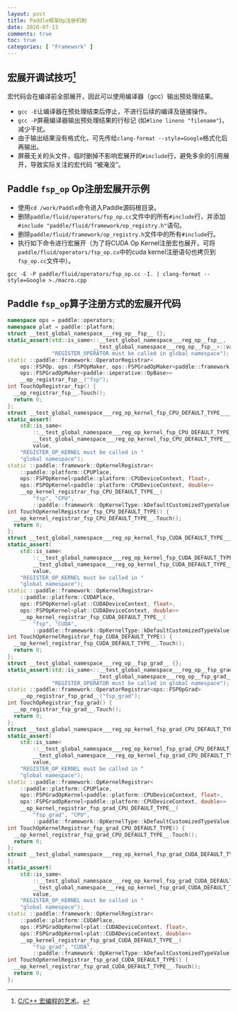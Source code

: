 ```yaml
---
layout: post
title: Paddle框架Op注册机制
date: 2020-07-13
comments: true
toc: true
categories: [ "Framework" ]
---
```


## 宏展开调试技巧[^1]

宏代码会在编译前全部展开，因此可以使用编译器（gcc）输出预处理结果。

* `gcc -E`让编译器在预处理结束后停止，不进行后续的编译及链接操作。
* `gcc -P`屏蔽编译器输出预处理结果的行标记 (如`#line lineno "filename"`)，减少干扰。
* 由于输出结果没有格式化，可先传给`clang-format --style=Google`格式化后再输出。
* 屏蔽无关的头文件，临时删掉不影响宏展开的`#include`行，避免多余的引用展开，导致实际关注的宏代码 “被淹没”。

## Paddle `fsp_op` Op注册宏展开示例

* 使用`cd /work/Paddle`命令进入Paddle源码根目录。
* 删除`paddle/fluid/operators/fsp_op.cc`文件中的所有`#include`行，并添加`#include "paddle/fluid/framework/op_registry.h"`语句。
* 删除`paddle/fluid/framework/op_registry.h`文件中的所有`#include`行。
* 执行如下命令进行宏展开（为了将CUDA Op Kernel注册宏也展开，可将`paddle/fluid/operators/fsp_op.cu`中的cuda kernel注册语句也拷贝到`fsp_op.cc`文件中）。

```shell
gcc -E -P paddle/fluid/operators/fsp_op.cc -I. | clang-format --style=Google >./macro.cpp

```

## Paddle `fsp_op`算子注册方式的宏展开代码

```cpp
namespace ops = paddle::operators;
namespace plat = paddle::platform;
struct __test_global_namespace___reg_op__fsp__ {};
static_assert(std::is_same<::__test_global_namespace___reg_op__fsp__,
                           __test_global_namespace___reg_op__fsp__>::value,
              "REGISTER_OPERATOR must be called in global namespace");
static ::paddle::framework::OperatorRegistrar<
    ops::FSPOp, ops::FSPOpMaker, ops::FSPGradOpMaker<paddle::framework::OpDesc>,
    ops::FSPGradOpMaker<paddle::imperative::OpBase>>
    __op_registrar_fsp__("fsp");
int TouchOpRegistrar_fsp() {
  __op_registrar_fsp__.Touch();
  return 0;
};
struct __test_global_namespace___reg_op_kernel_fsp_CPU_DEFAULT_TYPE____ {};
static_assert(
    std::is_same<
        ::__test_global_namespace___reg_op_kernel_fsp_CPU_DEFAULT_TYPE____,
        __test_global_namespace___reg_op_kernel_fsp_CPU_DEFAULT_TYPE____>::
        value,
    "REGISTER_OP_KERNEL must be called in "
    "global namespace");
static ::paddle::framework::OpKernelRegistrar<
    ::paddle::platform::CPUPlace,
    ops::FSPOpKernel<paddle::platform::CPUDeviceContext, float>,
    ops::FSPOpKernel<paddle::platform::CPUDeviceContext, double>>
    __op_kernel_registrar_fsp_CPU_DEFAULT_TYPE__(
        "fsp", "CPU",
        ::paddle::framework::OpKernelType::kDefaultCustomizedTypeValue);
int TouchOpKernelRegistrar_fsp_CPU_DEFAULT_TYPE() {
  __op_kernel_registrar_fsp_CPU_DEFAULT_TYPE__.Touch();
  return 0;
};
struct __test_global_namespace___reg_op_kernel_fsp_CUDA_DEFAULT_TYPE____ {};
static_assert(
    std::is_same<
        ::__test_global_namespace___reg_op_kernel_fsp_CUDA_DEFAULT_TYPE____,
        __test_global_namespace___reg_op_kernel_fsp_CUDA_DEFAULT_TYPE____>::
        value,
    "REGISTER_OP_KERNEL must be called in "
    "global namespace");
static ::paddle::framework::OpKernelRegistrar<
    ::paddle::platform::CUDAPlace,
    ops::FSPOpKernel<plat::CUDADeviceContext, float>,
    ops::FSPOpKernel<plat::CUDADeviceContext, double>>
    __op_kernel_registrar_fsp_CUDA_DEFAULT_TYPE__(
        "fsp", "CUDA",
        ::paddle::framework::OpKernelType::kDefaultCustomizedTypeValue);
int TouchOpKernelRegistrar_fsp_CUDA_DEFAULT_TYPE() {
  __op_kernel_registrar_fsp_CUDA_DEFAULT_TYPE__.Touch();
  return 0;
};
struct __test_global_namespace___reg_op__fsp_grad__ {};
static_assert(std::is_same<::__test_global_namespace___reg_op__fsp_grad__,
                           __test_global_namespace___reg_op__fsp_grad__>::value,
              "REGISTER_OPERATOR must be called in global namespace");
static ::paddle::framework::OperatorRegistrar<ops::FSPOpGrad>
    __op_registrar_fsp_grad__("fsp_grad");
int TouchOpRegistrar_fsp_grad() {
  __op_registrar_fsp_grad__.Touch();
  return 0;
};
struct __test_global_namespace___reg_op_kernel_fsp_grad_CPU_DEFAULT_TYPE____ {};
static_assert(
    std::is_same<
        ::__test_global_namespace___reg_op_kernel_fsp_grad_CPU_DEFAULT_TYPE____,
        __test_global_namespace___reg_op_kernel_fsp_grad_CPU_DEFAULT_TYPE____>::
        value,
    "REGISTER_OP_KERNEL must be called in "
    "global namespace");
static ::paddle::framework::OpKernelRegistrar<
    ::paddle::platform::CPUPlace,
    ops::FSPGradOpKernel<paddle::platform::CPUDeviceContext, float>,
    ops::FSPGradOpKernel<paddle::platform::CPUDeviceContext, double>>
    __op_kernel_registrar_fsp_grad_CPU_DEFAULT_TYPE__(
        "fsp_grad", "CPU",
        ::paddle::framework::OpKernelType::kDefaultCustomizedTypeValue);
int TouchOpKernelRegistrar_fsp_grad_CPU_DEFAULT_TYPE() {
  __op_kernel_registrar_fsp_grad_CPU_DEFAULT_TYPE__.Touch();
  return 0;
};
struct __test_global_namespace___reg_op_kernel_fsp_grad_CUDA_DEFAULT_TYPE____ {
};
static_assert(
    std::is_same<
        ::__test_global_namespace___reg_op_kernel_fsp_grad_CUDA_DEFAULT_TYPE____,
        __test_global_namespace___reg_op_kernel_fsp_grad_CUDA_DEFAULT_TYPE____>::
        value,
    "REGISTER_OP_KERNEL must be called in "
    "global namespace");
static ::paddle::framework::OpKernelRegistrar<
    ::paddle::platform::CUDAPlace,
    ops::FSPGradOpKernel<plat::CUDADeviceContext, float>,
    ops::FSPGradOpKernel<plat::CUDADeviceContext, double>>
    __op_kernel_registrar_fsp_grad_CUDA_DEFAULT_TYPE__(
        "fsp_grad", "CUDA",
        ::paddle::framework::OpKernelType::kDefaultCustomizedTypeValue);
int TouchOpKernelRegistrar_fsp_grad_CUDA_DEFAULT_TYPE() {
  __op_kernel_registrar_fsp_grad_CUDA_DEFAULT_TYPE__.Touch();
  return 0;
};
```



[^1]: [C/C++ 宏编程的艺术](https://bot-man-jl.github.io/articles/?post=2020/Macro-Programming-Art#%E5%A6%82%E4%BD%95%E8%B0%83%E8%AF%95)。